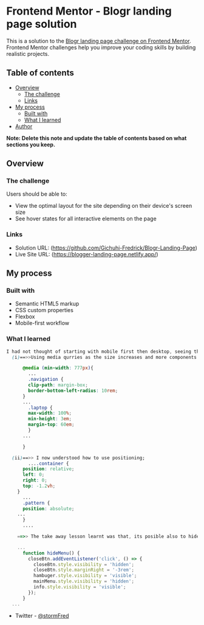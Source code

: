 # Frontend Mentor - Blogr landing page solution

This is a solution to the [Blogr landing page challenge on Frontend Mentor](https://www.frontendmentor.io/challenges/blogr-landing-page-EX2RLAApP). Frontend Mentor challenges help you improve your coding skills by building realistic projects.

## Table of contents

- [Overview](#overview)
  - [The challenge](#the-challenge)
  - [Links](#links)
- [My process](#my-process)
  - [Built with](#built-with)
  - [What I learned](#what-i-learned)
- [Author](#stormFred)

**Note: Delete this note and update the table of contents based on what sections you keep.**

## Overview

### The challenge

Users should be able to:

- View the optimal layout for the site depending on their device's screen size
- See hover states for all interactive elements on the page

### Links

- Solution URL: (https://github.com/Gichuhi-Fredrick/Blogr-Landing-Page)
- Live Site URL: (https://blogger-landing-page.netlify.app/)

## My process

### Built with

- Semantic HTML5 markup
- CSS custom properties
- Flexbox
- Mobile-first workflow

### What I learned

```css
I had not thought of starting with mobile first then desktop, seeing that I had to redo the design I learnt a lot.
  (i)==>>Using media qurries as the size increases and more components are added

      @media (min-width: 777px){
        ...
        .navigation {
        clip-path: margin-box;
        border-bottom-left-radius: 10rem;
      }
      ...
        .laptop {
        max-width: 100%;
        min-height: 3em;
        margin-top: 60em;
        }
      ...

      }

  (ii)==>> I now understood how to use positioning;
        ....container {
      position: relative;
      left: 0;
      right: 0;
      top: -1.2vh;
    }
      ...
      .pattern {
	  position: absolute;
    ...
      }
      ....

```

```js
    ==>> The take away lesson learnt was that, its posible also to hide and display dropmenu/div by using visibility property other than toggle a show/hide class

    ...
      function hideMenu() {
        closeBtn.addEventListener('click', () => {
          closeBtn.style.visibility = 'hidden';
          closeBtn.style.marginRight = '-3rem';
          hambuger.style.visibility = 'visible';
          mainMenu.style.visibility = 'hidden';
          info.style.visibility = 'visible';
        });
      }
  ...

```


- Twitter - [@stormFred](https://www.twitter.com/stormFred)
